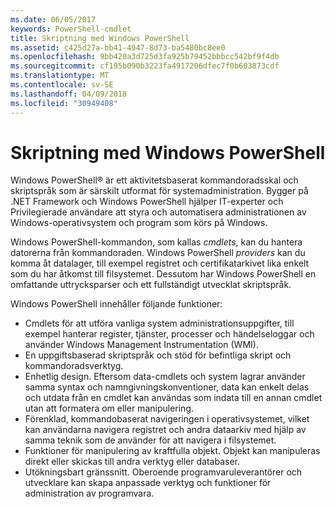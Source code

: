 ```yaml
---
ms.date: 06/05/2017
keywords: PowerShell-cmdlet
title: Skriptning med Windows PowerShell
ms.assetid: c425d27a-bb41-4947-8d73-ba5480bc8ee0
ms.openlocfilehash: 9bb420a3d725d3fa925b79452bbbcc542bf9f4db
ms.sourcegitcommit: cf195b090b3223fa4917206dfec7f0b603873cdf
ms.translationtype: MT
ms.contentlocale: sv-SE
ms.lasthandoff: 04/09/2018
ms.locfileid: "30949408"
---
```

# <a name="scripting-with-windows-powershell"></a>Skriptning med Windows PowerShell

Windows PowerShell® är ett aktivitetsbaserat kommandoradsskal och skriptspråk som är särskilt utformat för systemadministration. Bygger på .NET Framework och Windows PowerShell hjälper IT-experter och Privilegierade användare att styra och automatisera administrationen av Windows-operativsystem och program som körs på Windows.

Windows PowerShell-kommandon, som kallas *cmdlets*, kan du hantera datorerna från kommandoraden. Windows PowerShell *providers* kan du komma åt datalager, till exempel registret och certifikatarkivet lika enkelt som du har åtkomst till filsystemet. Dessutom har Windows PowerShell en omfattande uttrycksparser och ett fullständigt utvecklat skriptspråk.

Windows PowerShell innehåller följande funktioner:

- Cmdlets för att utföra vanliga system administrationsuppgifter, till exempel hanterar register, tjänster, processer och händelseloggar och använder Windows Management Instrumentation (WMI).
- En uppgiftsbaserad skriptspråk och stöd för befintliga skript och kommandoradsverktyg.
- Enhetlig design. Eftersom data-cmdlets och system lagrar använder samma syntax och namngivningskonventioner, data kan enkelt delas och utdata från en cmdlet kan användas som indata till en annan cmdlet utan att formatera om eller manipulering.
- Förenklad, kommandobaserat navigeringen i operativsystemet, vilket kan användarna navigera registret och andra dataarkiv med hjälp av samma teknik som de använder för att navigera i filsystemet.
- Funktioner för manipulering av kraftfulla objekt. Objekt kan manipuleras direkt eller skickas till andra verktyg eller databaser.
- Utökningsbart gränssnitt. Oberoende programvaruleverantörer och utvecklare kan skapa anpassade verktyg och funktioner för administration av programvara.